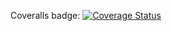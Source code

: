 Coveralls badge: [![Coverage Status](https://coveralls.io/repos/github/cyllicci/software_testing/badge.svg?branch=main)](https://coveralls.io/github/cyllicci/software_testing?branch=main)
